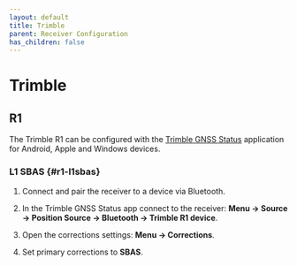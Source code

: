 ```yaml
---
layout: default
title: Trimble
parent: Receiver Configuration
has_children: false
---
```


# Trimble

## R1

The Trimble R1 can be configured with the [Trimble GNSS Status](https://forms.trimble.com/globalTRL.aspx?nav=Collection-109385) application for Android, Apple and Windows devices.

### L1 SBAS {#r1-l1sbas}

1. Connect and pair the receiver to a device via Bluetooth.

2. In the Trimble GNSS Status app connect to the receiver: **Menu &rarr; Source &rarr; Position Source &rarr; Bluetooth &rarr; Trimble R1 device**.

3. Open the corrections settings: **Menu &rarr; Corrections**.

4. Set primary corrections to **SBAS**.
